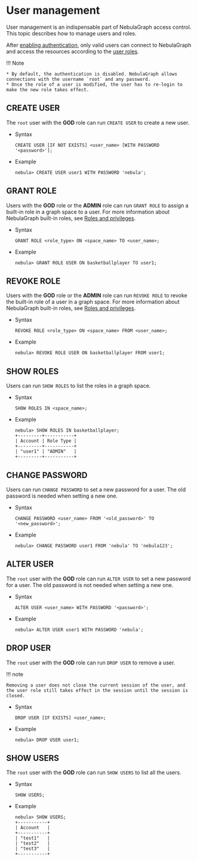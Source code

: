 # User management

User management is an indispensable part of NebulaGraph access control. This topic describes how to manage users and roles.

After [enabling authentication](1.authentication.md), only valid users can connect to NebulaGraph and access the resources according to the [user roles](3.role-list.md).

!!! Note

    * By default, the authentication is disabled. NebulaGraph allows connections with the username `root` and any password.
    * Once the role of a user is modified, the user has to re-login to make the new role takes effect.


## CREATE USER

The `root` user with the **GOD** role can run `CREATE USER` to create a new user.

* Syntax

  ```ngql
  CREATE USER [IF NOT EXISTS] <user_name> [WITH PASSWORD '<password>'];
  ```

* Example

  ```ngql
  nebula> CREATE USER user1 WITH PASSWORD 'nebula';
  ```

## GRANT ROLE

Users with the **GOD** role or the **ADMIN** role can run `GRANT ROLE` to assign a built-in role in a graph space to a user. For more information about NebulaGraph built-in roles, see [Roles and privileges](3.role-list.md).

* Syntax

  ```ngql
  GRANT ROLE <role_type> ON <space_name> TO <user_name>;
  ```

* Example

  ```ngql
  nebula> GRANT ROLE USER ON basketballplayer TO user1;
  ```

## REVOKE ROLE

Users with the **GOD** role or the **ADMIN** role can run `REVOKE ROLE` to revoke the built-in role of a user in a graph space. For more information about NebulaGraph built-in roles, see [Roles and privileges](3.role-list.md).

* Syntax

  ```ngql
  REVOKE ROLE <role_type> ON <space_name> FROM <user_name>;
  ```

* Example

  ```ngql
  nebula> REVOKE ROLE USER ON basketballplayer FROM user1;
  ```

## SHOW ROLES

Users can run `SHOW ROLES` to list the roles in a graph space.

* Syntax

  ```ngql
  SHOW ROLES IN <space_name>;
  ```

* Example

  ```ngql
  nebula> SHOW ROLES IN basketballplayer;
  +---------+-----------+
  | Account | Role Type |
  +---------+-----------+
  | "user1" | "ADMIN"   |
  +---------+-----------+
  ```

## CHANGE PASSWORD

Users can run `CHANGE PASSWORD` to set a new password for a user. The old password is needed when setting a new one.

* Syntax

  ```ngql
  CHANGE PASSWORD <user_name> FROM '<old_password>' TO '<new_password>';
  ```

* Example

  ```ngql
  nebula> CHANGE PASSWORD user1 FROM 'nebula' TO 'nebula123';
  ```

## ALTER USER

The `root` user with the **GOD** role can run `ALTER USER` to set a new password for a user. The old password is not needed when setting a new one.

* Syntax

  ```ngql
  ALTER USER <user_name> WITH PASSWORD '<password>';
  ```

* Example

  ```ngql
  nebula> ALTER USER user1 WITH PASSWORD 'nebula';
  ```

## DROP USER

The `root` user with the **GOD** role can run `DROP USER` to remove a user.

!!! note

    Removing a user does not close the current session of the user, and the user role still takes effect in the session until the session is closed.

* Syntax

  ```ngql
  DROP USER [IF EXISTS] <user_name>;
  ```

* Example

  ```ngql
  nebula> DROP USER user1;
  ```

## SHOW USERS

The `root` user with the **GOD** role can run `SHOW USERS` to list all the users.

* Syntax

  ```ngql
  SHOW USERS;
  ```

* Example

  ```ngql
  nebula> SHOW USERS;
  +-----------+
  | Account   |
  +-----------+
  | "test1"   |
  | "test2"   |
  | "test3"   |
  +-----------+
  ```
